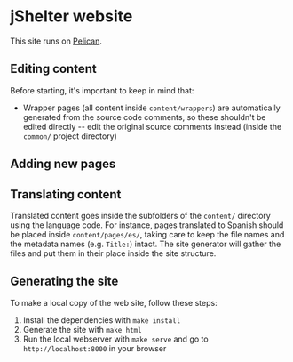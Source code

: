 # jShelter website

This site runs on [Pelican](https://getpelican.com).

## Editing content

Before starting, it's important to keep in mind that:

- Wrapper pages (all content inside `content/wrappers`) are automatically
  generated from the source code comments, so these shouldn't be edited
  directly -- edit the original source comments instead (inside the `common/`
  project directory)

## Adding new pages

## Translating content

Translated content goes inside the subfolders of the `content/` directory using
the language code. For instance, pages translated to Spanish should be placed
inside `content/pages/es/`, taking care to keep the file names and the metadata
names (e.g. `Title:`) intact. The site generator will gather the files and put
them in their place inside the site structure.

## Generating the site

To make a local copy of the web site, follow these steps:

1. Install the dependencies with `make install`
2. Generate the site with `make html`
3. Run the local webserver with `make serve` and go to `http://localhost:8000`
   in your browser
